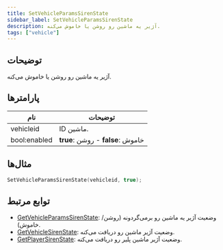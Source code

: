 ```yaml
---
title: SetVehicleParamsSirenState
sidebar_label: SetVehicleParamsSirenState
description: آژیر یه ماشین رو روشن یا خاموش می‌کنه.
tags: ["vehicle"]
---
```


<VersionWarn version='omp v1.1.0.2612' />

## توضیحات

آژیر یه ماشین رو روشن یا خاموش می‌کنه.

## پارامترها

| نام          | توضیحات                   |
|--------------|-------------------------------|
| vehicleid    | ID ماشین.        |
| bool:enabled | **true**: روشن - **false**: خاموش |

## مثال‌ها

```c
SetVehicleParamsSirenState(vehicleid, true);
```

## توابع مرتبط

- [GetVehicleParamsSirenState](GetVehicleParamsSirenState): وضعیت آژیر یه ماشین رو برمی‌گردونه (روشن/خاموش).
- [GetVehicleSirenState](GetVehicleSirenState): وضعیت آژیر ماشین رو دریافت می‌کنه.
- [GetPlayerSirenState](GetPlayerSirenState): وضعیت آژیر ماشین پلیر رو دریافت می‌کنه.